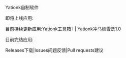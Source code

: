 Yationk自制软件

即将上线应用:

目前持续更新应用:Yationk工具箱 I | Yationk冲马桶雪洗1.0

目前完结应用:

Releases下载|Issues问题反馈|Pull requests建议
